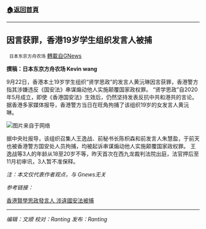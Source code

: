 ###  [:house:返回首頁](https://github.com/ourhimalayas/txt)
---


## 因言获罪，香港19岁学生组织发言人被捕
` 日本东京方舟农场` [轉載自GNews](https://gnews.org/zh-hans/1547834/)

**撰稿：日本东京方舟农场 Kevin wang**

9月22日，香港本土19岁学生组织“贤学思政”的发言人黄沅琳因言获罪，香港警方指其涉嫌违反《国安法》串谋煽动他人实施颠覆国家政权罪。
“贤学思政”自2020年5月成立，即使《香港国安法》生效后，仍然坚持发表反抗中共和港共的言论。据香港多家媒体报导，香港警方当日在旺角拘捕了该组织19岁的女发言人黄沅琳。

![](https://assets.gnews.org/wp-content/uploads/2021/09/phpGOivoS.jpg)图片来自于网络

据中央社报导，该组织召集人王逸战、前秘书长陈枳森和前发言人朱慧盈，于前天也被香港警方国安处人员拘捕，均被起诉串谋煽动他人实施颠覆国家政权罪。
王逸战等3人的年龄从18至20岁不等，昨天首次在西九龙裁判法院出庭，法官押后至11月初审讯，3人暂不准保释。

*注：本文仅代表作者观点，与 Gnews无关*

*参考链接：*

[香港賢學思政發言人 涉違國安法被捕](https://www.cna.com.tw/news/acn/202109220284.aspx)

* * *

*编辑：文顺 校对：Ranting 发布：Ranting*
